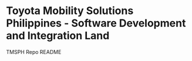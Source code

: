 # Toyota Mobility Solutions Philippines - Software Development and Integration Land

TMSPH Repo README
